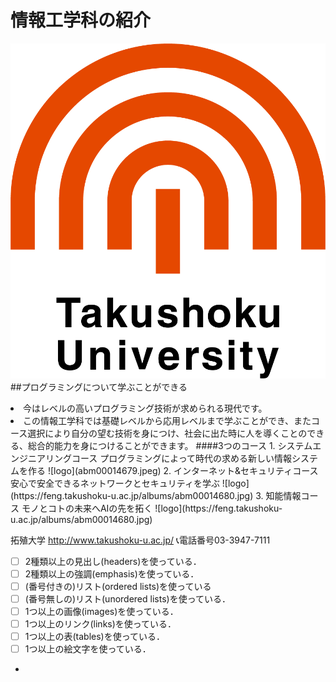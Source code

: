 # 情報工学科の紹介
<!-- Markdown記法を使って学科の紹介ページを作る -->

![logo](logo.png)
##プログラミングについて学ぶことができる
<li>今はレベルの高いプログラミング技術が求められる現代です。</li><li>この情報工学科では基礎レベルから応用レベルまで学ぶことができ、またコース選択により自分の望む技術を身につけ、社会に出た時に人を導くことのできる、総合的能力を身につけることができます。
####3つのコース
1. システムエンジニアリングコース
プログラミングによって時代の求める新しい情報システムを作る
![logo](abm00014679.jpeg)
2. インターネット&セキュリティコース
安心で安全できるネットワークとセキュリティを学ぶ
![logo](https://feng.takushoku-u.ac.jp/albums/abm00014680.jpg)
3. 知能情報コース
モノとコトの未来へAIの先を拓く
![logo](https://feng.takushoku-u.ac.jp/albums/abm00014680.jpg)

拓殖大学
http://www.takushoku-u.ac.jp/
📞電話番号03-3947-7111

<!-- この部分より上に記述を追加して下のチェックボックスで確認する -->
- [ ] 2種類以上の見出し(headers)を使っている．
- [ ] 2種類以上の強調(emphasis)を使っている．
- [ ] (番号付きの)リスト(ordered lists)を使っている
- [ ] (番号無しの)リスト(unordered lists)を使っている．
- [ ] 1つ以上の画像(images)を使っている．
- [ ] 1つ以上のリンク(links)を使っている．
- [ ] 1つ以上の表(tables)を使っている．
- [ ] 1つ以上の絵文字を使っている．
-
